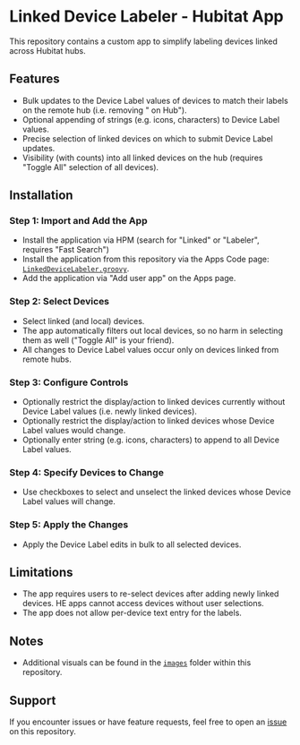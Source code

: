 # Linked Device Labeler - Hubitat App

This repository contains a custom app to simplify labeling devices linked across Hubitat hubs.

## Features
- Bulk updates to the Device Label values of devices to match their labels on the remote hub (i.e. removing " on Hub").
- Optional appending of strings (e.g. icons, characters) to Device Label values.
- Precise selection of linked devices on which to submit Device Label updates.
- Visibility (with counts) into all linked devices on the hub (requires "Toggle All" selection of all devices).

## Installation

### Step 1: Import and Add the App
- Install the application via HPM (search for "Linked" or "Labeler", requires "Fast Search") 
- Install the application from this repository via the Apps Code page: [`LinkedDeviceLabeler.groovy`](https://raw.githubusercontent.com/jdc72/Hubitat/main/linked_device_labeler/src/LinkedDeviceLabeler.groovy).
- Add the application via "Add user app" on the Apps page.

### Step 2: Select Devices
- Select linked (and local) devices.
- The app automatically filters out local devices, so no harm in selecting them as well ("Toggle All" is your friend).
- All changes to Device Label values occur only on devices linked from remote hubs.

### Step 3: Configure Controls
- Optionally restrict the display/action to linked devices currently without Device Label values (i.e. newly linked devices).
- Optionally restrict the display/action to linked devices whose Device Label values would change.
- Optionally enter string (e.g. icons, characters) to append to all Device Label values.

### Step 4: Specify Devices to Change
- Use checkboxes to select and unselect the linked devices whose Device Label values will change.

### Step 5: Apply the Changes
- Apply the Device Label edits in bulk to all selected devices.

## Limitations
- The app requires users to re-select devices after adding newly linked devices.  HE apps cannot access devices without user selections.
- The app does not allow per-device text entry for the labels.

## Notes
- Additional visuals can be found in the [`images`](https://github.com/jdc72/Hubitat/tree/main/linked_device_labeler/docs/images) folder within this repository.

## Support
If you encounter issues or have feature requests, feel free to open an [issue](https://github.com/jdc72/Hubitat/issues) on this repository.
